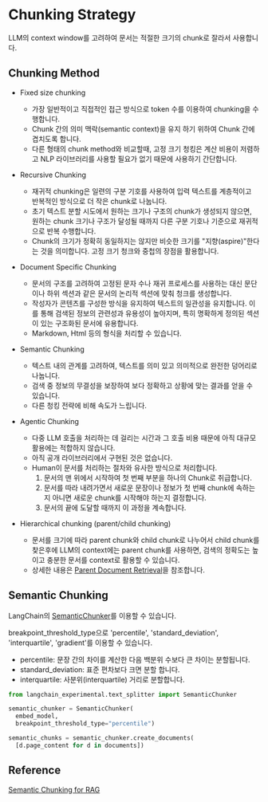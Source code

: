 # Chunking Strategy

LLM의 context window를 고려하여 문서는 적절한 크기의 chunk로 잘라서 사용합니다.

## Chunking Method

- Fixed size chunking
  - 가장 일반적이고 직접적인 접근 방식으로 token 수를 이용하여 chunking을 수행합니다.
  - Chunk 간의 의미 맥락(semantic context)을 유지 하기 위하여 Chunk 간에 겹치도록 합니다.
  - 다른 형태의 chunk method와 비교할때, 고정 크기 청킹은 계산 비용이 저렴하고 NLP 라이브러리를 사용할 필요가 없기 때문에 사용하기 간단합니다.
    
- Recursive Chunking
  - 재귀적 chunking은 일련의 구분 기호를 사용하여 입력 텍스트를 계층적이고 반복적인 방식으로 더 작은 chunk로 나눕니다.
  - 초기 텍스트 분할 시도에서 원하는 크기나 구조의 chunk가 생성되지 않으면, 원하는 chunk 크기나 구조가 달성될 때까지 다른 구분 기호나 기준으로 재귀적으로 반복 수행합니다.
  - Chunk의 크기가 정확히 동일하지는 않지만 비슷한 크기를 "지향(aspire)"한다는 것을 의미합니다. 고정 크기 청크와 중첩의 장점을 활용합니다. 

- Document Specific Chunking
  - 문서의 구조를 고려하여 고정된 문자 수나 재귀 프로세스를 사용하는 대신 문단이나 하위 섹션과 같은 문서의 논리적 섹션에 맞춰 청크를 생성합니다.
  - 작성자가 콘텐츠를 구성한 방식을 유지하여 텍스트의 일관성을 유지합니다. 이를 통해 검색된 정보의 관련성과 유용성이 높아지며, 특히 명확하게 정의된 섹션이 있는 구조화된 문서에 유용합니다.
  - Markdown, Html 등의 형식을 처리할 수 있습니다. 

- Semantic Chunking
  - 텍스트 내의 관계를 고려하여, 텍스트를 의미 있고 의미적으로 완전한 덩어리로 나눕니다.
  - 검색 중 정보의 무결성을 보장하여 보다 정확하고 상황에 맞는 결과를 얻을 수 있습니다.
  - 다른 청킹 전략에 비해 속도가 느립니다.
    
- Agentic Chunking
  - 다중 LLM 호출을 처리하는 데 걸리는 시간과 그 호출 비용 때문에 아직 대규모 활용에는 적합하지 않습니다.
  - 아직 공개 라이브러리에서 구현된 것은 없습니다. 
  - Human이 문서를 처리하는 절차와 유사한 방식으로 처리합니다.
    1) 문서의 맨 위에서 시작하여 첫 번째 부분을 하나의 Chunk로 취급합니다.
    2) 문서를 따라 내려가면서 새로운 문장이나 정보가 첫 번째 chunk에 속하는지 아니면 새로운 chunk를 시작해야 하는지 결정합니다.
    3) 문서의 끝에 도달할 때까지 이 과정을 계속합니다. 

- Hierarchical chunking (parent/child chunking)
  - 문서를 크기에 따라 parent chunk와 child chunk로 나누어서 child chunk를 찾은후에 LLM의 context에는 parent chunk를 사용하면, 검색의 정확도는 높이고 충분한 문서를 context로 활용할 수 있습니다.
  - 상세한 내용은 [Parent Document Retrieval](https://github.com/kyopark2014/korean-chatbot-using-amazon-bedrock/blob/main/parent-document-retrieval.md)을 참조합니다.


## Semantic Chunking

LangChain의 [SemanticChunker](https://api.python.langchain.com/en/latest/text_splitter/langchain_experimental.text_splitter.SemanticChunker.html)를 이용할 수 있습니다. 

breakpoint_threshold_type으로 'percentile', 'standard_deviation', 'interquartile', 'gradient'를 이용할 수 있습니다.

- percentile: 문장 간의 차이를 계산한 다음 백분위 수보다 큰 차이는 분할됩니다.
- standard_deviation: 표준 편차보다 크면 분할 합니다.
- interquartile: 사분위(interquartile) 거리로 분할합니다.
  

```python
from langchain_experimental.text_splitter import SemanticChunker

semantic_chunker = SemanticChunker(
  embed_model,
  breakpoint_threshold_type="percentile")

semantic_chunks = semantic_chunker.create_documents(
  [d.page_content for d in documents])
```


## Reference

[Semantic Chunking for RAG](https://medium.com/the-ai-forum/semantic-chunking-for-rag-f4733025d5f5)
